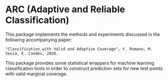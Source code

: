 # ARC (Adaptive and Reliable Classification)

This package implements the methods and experiments discussed in the following accompanying paper:

    "Classification with Valid and Adaptive Coverage", Y. Romano, M. Sesia, E. Candès, 2020.

This package provides some statistical wrappers for machine learning classification tools in order to construct prediction sets for new test points with valid marginal coverage.
